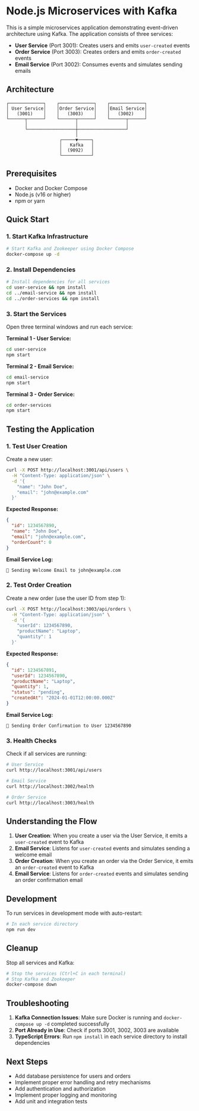 # Node.js Microservices with Kafka

This is a simple microservices application demonstrating event-driven architecture using Kafka. The application consists of three services:

- **User Service** (Port 3001): Creates users and emits `user-created` events
- **Order Service** (Port 3003): Creates orders and emits `order-created` events  
- **Email Service** (Port 3002): Consumes events and simulates sending emails

## Architecture

```
┌─────────────┐    ┌─────────────┐    ┌─────────────┐
│ User Service│    │Order Service│    │Email Service│
│   (3001)    │    │   (3003)    │    │   (3002)    │
└──────┬──────┘    └──────┬──────┘    └──────┬──────┘
       │                  │                  │
       └──────────────────┼──────────────────┘
                          │
                    ┌─────▼─────┐
                    │   Kafka   │
                    │  (9092)   │
                    └───────────┘
```

## Prerequisites

- Docker and Docker Compose
- Node.js (v16 or higher)
- npm or yarn

## Quick Start

### 1. Start Kafka Infrastructure

```bash
# Start Kafka and Zookeeper using Docker Compose
docker-compose up -d
```

### 2. Install Dependencies

```bash
# Install dependencies for all services
cd user-service && npm install
cd ../email-service && npm install  
cd ../order-services && npm install
```

### 3. Start the Services

Open three terminal windows and run each service:

**Terminal 1 - User Service:**
```bash
cd user-service
npm start
```

**Terminal 2 - Email Service:**
```bash
cd email-service
npm start
```

**Terminal 3 - Order Service:**
```bash
cd order-services
npm start
```

## Testing the Application

### 1. Test User Creation

Create a new user:
```bash
curl -X POST http://localhost:3001/api/users \
  -H "Content-Type: application/json" \
  -d '{
    "name": "John Doe",
    "email": "john@example.com"
  }'
```

**Expected Response:**
```json
{
  "id": 1234567890,
  "name": "John Doe", 
  "email": "john@example.com",
  "orderCount": 0
}
```

**Email Service Log:**
```
📧 Sending Welcome Email to john@example.com
```

### 2. Test Order Creation

Create a new order (use the user ID from step 1):
```bash
curl -X POST http://localhost:3003/api/orders \
  -H "Content-Type: application/json" \
  -d '{
    "userId": 1234567890,
    "productName": "Laptop",
    "quantity": 1
  }'
```

**Expected Response:**
```json
{
  "id": 1234567891,
  "userId": 1234567890,
  "productName": "Laptop",
  "quantity": 1,
  "status": "pending",
  "createdAt": "2024-01-01T12:00:00.000Z"
}
```

**Email Service Log:**
```
📧 Sending Order Confirmation to User 1234567890
```

### 3. Health Checks

Check if all services are running:

```bash
# User Service
curl http://localhost:3001/api/users

# Email Service  
curl http://localhost:3002/health

# Order Service
curl http://localhost:3003/health
```

## Understanding the Flow

1. **User Creation**: When you create a user via the User Service, it emits a `user-created` event to Kafka
2. **Email Service**: Listens for `user-created` events and simulates sending a welcome email
3. **Order Creation**: When you create an order via the Order Service, it emits an `order-created` event to Kafka
4. **Email Service**: Listens for `order-created` events and simulates sending an order confirmation email

## Development

To run services in development mode with auto-restart:

```bash
# In each service directory
npm run dev
```

## Cleanup

Stop all services and Kafka:

```bash
# Stop the services (Ctrl+C in each terminal)
# Stop Kafka and Zookeeper
docker-compose down
```

## Troubleshooting

1. **Kafka Connection Issues**: Make sure Docker is running and `docker-compose up -d` completed successfully
2. **Port Already in Use**: Check if ports 3001, 3002, 3003 are available
3. **TypeScript Errors**: Run `npm install` in each service directory to install dependencies

## Next Steps

- Add database persistence for users and orders
- Implement proper error handling and retry mechanisms
- Add authentication and authorization
- Implement proper logging and monitoring
- Add unit and integration tests 
